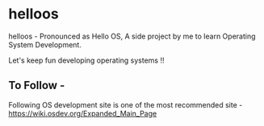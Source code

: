 # helloos
helloos - Pronounced as Hello OS, A side project by me to learn Operating System Development.

Let's keep fun developing operating systems !!

## To Follow -

Following OS development site is one of the most recommended site - https://wiki.osdev.org/Expanded_Main_Page